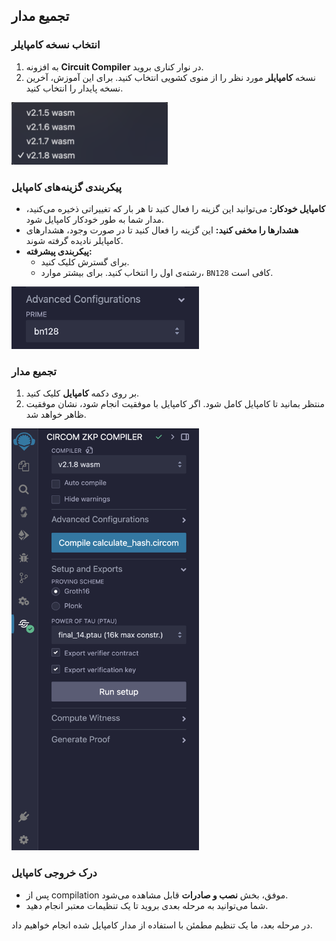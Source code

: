 ## تجمیع مدار

### انتخاب نسخه کامپایلر

1. به افزونه **Circuit Compiler** در نوار کناری بروید.
2. نسخه **کامپایلر** مورد نظر را از منوی کشویی انتخاب کنید. برای این آموزش، آخرین نسخه پایدار را انتخاب کنید.

<img src="https://raw.githubusercontent.com/ethereum/remix-workshops/master/CircomHashChecker/step-4/images/select_compiler_version.png" alt="select-compiler-version" width=250 height=100>

### پیکربندی گزینه‌های کامپایل

- **کامپایل خودکار:** می‌توانید این گزینه را فعال کنید تا هر بار که تغییراتی ذخیره می‌کنید، مدار شما به طور خودکار کامپایل شود.
- **هشدارها را مخفی کنید:** این گزینه را فعال کنید تا در صورت وجود، هشدارهای کامپایلر نادیده گرفته شوند.
- **پیکربندی پیشرفته:**
  - برای گسترش کلیک کنید.
  - رشته‌ی اول را انتخاب کنید. برای بیشتر موارد، `BN128` کافی است.

<img src="https://raw.githubusercontent.com/ethereum/remix-workshops/master/CircomHashChecker/step-4/images/advanced_configuration.png" alt="advanced-configuration" width=300 height=100>

### تجمیع مدار

1. بر روی دکمه **کامپایل** کلیک کنید.
2. منتظر بمانید تا کامپایل کامل شود. اگر کامپایل با موفقیت انجام شود، نشان موفقیت ظاهر خواهد شد.

<img src="https://raw.githubusercontent.com/ethereum/remix-workshops/master/CircomHashChecker/step-4/images/compilation_success.png" alt="compilation-success" width=300 height=675>

### درک خروجی کامپایل

- پس از compilation موفق، بخش **نصب و صادرات** قابل مشاهده می‌شود.
- شما می‌توانید به مرحله بعدی بروید تا یک تنظیمات معتبر انجام دهید.

در مرحله بعد، ما یک تنظیم مطمئن با استفاده از مدار کامپایل شده انجام خواهیم داد.